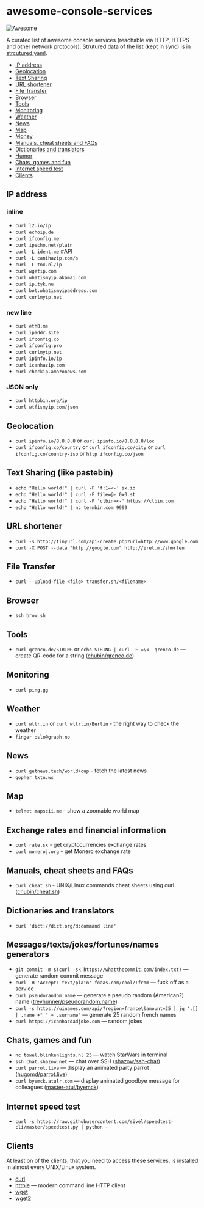 # awesome-console-services

[![Awesome](https://cdn.rawgit.com/sindresorhus/awesome/d7305f38d29fed78fa85652e3a63e154dd8e8829/media/badge.svg)](https://github.com/sindresorhus/awesome)

A curated list of awesome console services (reachable via HTTP, HTTPS and other network protocols).
Strutured data of the list (kept in sync) is in [strcutured.yaml](structured.yaml).

  - [IP address](#IP-address "IP address")
  - [Geolocation](##Geolocation "IP-based Geolocation")
  - [Text Sharing](#Text-Sharing-like-pastebin "Text Sharing (like pastebin)")
  - [URL shortener](#URL-shortener "URL shortener")
  - [File Transfer](#File-Transfer "File Transfer")
  - [Browser](#Browser "Browser")
  - [Tools](#Tools "Tools")
  - [Monitoring](#Monitoring "Monitoring")
  - [Weather](#Weather "Weather")
  - [News](#News "News")
  - [Map](#Map "Map")
  - [Money](#Money "Exchange rates and financial information")
  - [Manuals, cheat sheets and FAQs](#Manuals-cheat-sheets-and-FAQs "Manuals, cheat sheets and FAQs")
  - [Dictionaries and translators](#Dictionaries-and-translators "Dictionaries and translators")
  - [Humor](#Humor "Messages/texts/jokes/fortunes/names generators")
  - [Chats, games and fun](#Chats-games-and-fun "Chats, games and fun")
  - [Internet speed test](#Internet-speed-test "Internet speed test")
  - [Clients](#Clients "Clients")

## IP address

### inline
* `curl l2.io/ip`
* `curl echoip.de`
* `curl ifconfig.me`
* `curl ipecho.net/plain`
* `curl -L ident.me` #[API](http://api.ident.me)
* `curl -L canihazip.com/s`
* `curl -L tnx.nl/ip`
* `curl wgetip.com`
* `curl whatismyip.akamai.com`
* `curl ip.tyk.nu`
* `curl bot.whatismyipaddress.com`
* `curl curlmyip.net`

### new line
* `curl eth0.me`
* `curl ipaddr.site`
* `curl ifconfig.co`
* `curl ifconfig.pro`
* `curl curlmyip.net`
* `curl ipinfo.io/ip`
* `curl icanhazip.com`
* `curl checkip.amazonaws.com`

### JSON only
* `curl httpbin.org/ip`
* `curl wtfismyip.com/json`

## Geolocation

* `curl ipinfo.io/8.8.8.8` or `curl ipinfo.io/8.8.8.8/loc`
* `curl ifconfig.co/country` or `curl ifconfig.co/city` or `curl ifconfig.co/country-iso` or `http ifconfig.co/json`

## Text Sharing (like pastebin)

* `echo "Hello world!" | curl -F 'f:1=<-' ix.io`
* `echo "Hello world!" | curl -F file=@- 0x0.st`
* `echo "Hello world!" | curl -F 'clbin=<-' https://clbin.com`
* `echo "Hello world!" | nc termbin.com 9999`

## URL shortener

* `curl -s http://tinyurl.com/api-create.php?url=http://www.google.com`
* `curl -X POST --data "http://google.com" http://iret.ml/shorten`

## File Transfer

* `curl --upload-file <file> transfer.sh/<filename>`

## Browser

* `ssh brow.sh`

## Tools

* `curl qrenco.de/STRING` or `echo STRING | curl -F-=\<- qrenco.de` — create QR-code for a string ([chubin/qrenco.de](https://github.com/chubin/qrenco.de))

## Monitoring

* `curl ping.gg`

## Weather

* `curl wttr.in` or `curl wttr.in/Berlin` - the right way to check the weather
* `finger oslo@graph.no`

## News

* `curl getnews.tech/world+cup` - fetch the latest news
* `gopher txtn.ws`

## Map

* `telnet mapscii.me` - show a zoomable world map

## Exchange rates and financial information

* `curl rate.sx` - get cryptocurrencies exchange rates
* `curl moneroj.org` - get Monero exchange rate

## Manuals, cheat sheets and FAQs

* `curl cheat.sh` - UNIX/Linux commands cheat sheets using curl ([chubin/cheat.sh](https://github.com/chubin/cheat.sh))

## Dictionaries and translators

* `curl 'dict://dict.org/d:command line'`

## Messages/texts/jokes/fortunes/names generators

* `git commit -m $(curl -sk https://whatthecommit.com/index.txt)` — generate random commit message
* `curl -H 'Accept: text/plain' foaas.com/cool/:from` — fuck off as a service
* `curl pseudorandom.name` — generate a pseudo random (American?) name ([treyhunner/pseudorandom.name](https://github.com/treyhunner/pseudorandom.name))
* `curl -s https://uinames.com/api/?region=france\&amount=25 | jq '.[] | .name +" " + .surname'` — generate 25 random french names
* `curl https://icanhazdadjoke.com` — random jokes

## Chats, games and fun

* `nc towel.blinkenlights.nl 23` — watch StarWars in terminal
* `ssh chat.shazow.net` — chat over SSH ([shazow/ssh-chat](https://github.com/shazow/ssh-chat))
* `curl parrot.live` — display an animated party parrot ([hugomd/parrot.live](https://github.com/hugomd/parrot.live))
* `curl byemck.atulr.com` — display animated goodbye message for colleagues ([master-atul/byemck](https://github.com/master-atul/byemck))

## Internet speed test

* `curl -s https://raw.githubusercontent.com/sivel/speedtest-cli/master/speedtest.py | python -`

## Clients

At least on of the clients, that you need to access these services, is installed in almost every UNIX/Linux system.

* [curl](https://github.com/curl/curl)
* [httpie](https://github.com/jakubroztocil/httpie) — modern command line HTTP client
* [wget](https://www.gnu.org/software/wget/)
* [wget2](https://gitlab.com/gnuwget/wget2)
